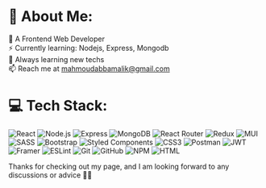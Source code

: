 # 💫 About Me:

🤩 A Frontend Web Developer<br>⚡ Currently learning: Nodejs, Express, Mongodb<br>🌱 Always learning new techs<br>📫 Reach me at mahmoudabbamalik@gmail.com<br>

# 💻 Tech Stack:

![React](https://img.shields.io/badge/react-%2320232a.svg?style=for-the-badge&logo=react&logoColor=%2361DAFB) ![Node.js](https://img.shields.io/static/v1?style=for-the-badge&message=Node.js&color=339933&logo=Node.js&logoColor=FFFFFF&label=) ![Express](https://img.shields.io/static/v1?style=for-the-badge&message=Express&color=000000&logo=Express&logoColor=FFFFFF&label=) ![MongoDB](https://img.shields.io/static/v1?style=for-the-badge&message=MongoDB&color=47A248&logo=MongoDB&logoColor=FFFFFF&label=) ![React Router](https://img.shields.io/badge/React_Router-CA4245?style=for-the-badge&logo=react-router&logoColor=white) ![Redux](https://img.shields.io/badge/redux-%23593d88.svg?style=for-the-badge&logo=redux&logoColor=white) ![MUI](https://img.shields.io/badge/MUI-%230081CB.svg?style=for-the-badge&logo=mui&logoColor=white)  ![SASS](https://img.shields.io/badge/SASS-hotpink.svg?style=for-the-badge&logo=SASS&logoColor=white) ![Bootstrap](https://img.shields.io/badge/bootstrap-%23563D7C.svg?style=for-the-badge&logo=bootstrap&logoColor=white) ![Styled Components](https://img.shields.io/badge/styled--components-DB7093?style=for-the-badge&logo=styled-components&logoColor=white) ![CSS3](https://img.shields.io/badge/css3-%231572B6.svg?style=for-the-badge&logo=css3&logoColor=white)  ![Postman](https://img.shields.io/static/v1?style=for-the-badge&message=Postman&color=FF6C37&logo=Postman&logoColor=FFFFFF&label=) ![JWT](https://img.shields.io/badge/JWT-black?style=for-the-badge&logo=JSON%20web%20tokens)  ![Framer](https://img.shields.io/badge/Framer-black?style=for-the-badge&logo=framer&logoColor=blue) ![ESLint](https://img.shields.io/badge/ESLint-4B3263?style=for-the-badge&logo=eslint&logoColor=white) ![Git](https://img.shields.io/badge/git-%23F05033.svg?style=for-the-badge&logo=git&logoColor=white) ![GitHub](https://img.shields.io/badge/github-%23121011.svg?style=for-the-badge&logo=github&logoColor=white) ![NPM](https://img.shields.io/badge/NPM-%23000000.svg?style=for-the-badge&logo=npm&logoColor=white) ![[HTML]([https://img.shields.io/static/v1?style=for-the-badge&message=Example&color=007BFF&logo=data:image/png;base64,iVBORw0KGgoAAAANSUhEUgAAABAAAAAQCAYAAAAf8/9hAAABIklEQVR42mJ4DwQMdasGAwN4H8CEUwMfYDUBxAyBBsgHzABJkAUwNzBqABHMDXAcTADIEX4BcwFsADLAFzA6sAzEBySBlwBTgA4wHEEMgQdwG8YBcALcAyLs0YQoQDAjwDrgDjEDYAA5wHEEIQjQJ8wFgATg3UB3ABKvHnuE4gRGAiF2wHcARLwLv43AFwAeH+8wzQlIMaJYVgAEyBGAGcAK8AU4M5hFAEzAXgByQOwzAAXYJQwAkwAq8AEMB8wK+AysAekjIBwABcATcBw4AyF6xv8GQFZxRHjPyJMv7AAAAAElFTkSuQmCC&logoColor=FFFFFF&label=HTML)](https://shields.io/](https://img.shields.io/badge/:badgeContent?logo=data%3Aimage%2Fpng%3Bbase64%2CiVBORw0KGgoAAAANSUhEUgAAASwAAACoCAMAAABt9SM9AAABHVBMVEX29vYAAADkTCX39%2FfwZCf%2B%2Fv7q6ur7%2B%2Fs8PDzz8%2FOFhYXjTCXqjHKioqKBgYGzs7NGRkbYSyb%2B9vN0dHTS0tIiIiLsXSg0NDTjRh3j4%2BPwXx4vLy%2F%2F9%2B%2FleEvOTCj2tKONjY3Dw8NZWVkPDw%2FomHbgYyr049795Nb4ya%2F5vJ7bhG%2Fwp5X00cjx6ujWY0X%2F%2Fvjuv7NmZmb%2F7ufqZCraVzWVlZXoVSXejHj%2F7t0YGBhNTU2rq6vmbTnlmITPVTT8z8TptaTWa1LUdVzsmIPzppTdUS7dakzxo33fdlvxmHHtiF3ipJX%2F4c7JX0Px1tDgckrHTizJZErtrpLmoIHRemLoeVzVYSrapYz71sLsjGHkgmnFeWT%2Bzrb649Dmtqvrfp8NAAAKsUlEQVR4nO3dC1ubyBoHcNJpRKWrhboa25jUdpVqLlKMTS8mxLht48Zae1mP9XTP9%2F8Yh%2Fu8AxPCa%2BjKQ%2Bb%2FPKtWCITfDuPMABOJiKSORCSRlBFYiAgsRAQWIgILEYGFiMBCRGAhIrAQEViICCxEBBYiAgsRgYWIwEJEYCEisBARWIgILEQEFiICCxGBhYjAQkRgISKwEBFYiAgsRAQWIgILEYGFiMBCRGAhIrAQEViICCxEBBYiAguRAEuQpYgoWYhkjEUKXUYDLM1NNfwyw893fES%2FMD6WVn%2BQUbrN4hatAKtXU7NJ3yJSUc%2FFAKuh3ssmHlYxE2ANatlYKe05OA2NTkZYJ3rxsax%2BOgtFcb8EAT%2F7KwyLjeVWyM12CqlXr9ZfJcTxUr6bhcZyvzXblela6%2FeT4mF15wBLP5mOpUzBctfpVQuPJZmjbLDUcfFb8JJ2o8yM5WxBHcwD1oOZsdwNqMY8YJ1Ob8InY617WBYhha20Qqw%2FU%2FR3UmC9L3ADnmLVQX9HqfDzmB8fy31l56L4WEQzKJbyfrTPzR%2F8bB2GJUv5UOAGPC1Z1iXF6tR3uTGr3HwEWCP93xss5e5mxn0nvjwoWaTZByVrsMANKfNycAawbkADXo6G3XN0KeG%2FKCmTXsI5zgmvnfImuVgSuaCdQ0Wto7D%2BOgybWbC3I69uLMJs%2FAbfCFl7yyxdfLnkvmj7yWLa%2BBuUjzYiC9ZiR0wWHkbW8XZn7y%2ByzacJWiEW7O8oYxSWV2f5vR2A9VuJDfM%2B5LU37NKHS84JLK%2BW0sfboLwS%2Ff2zJRI9yqfRdR5668T29ygN1u4QYPVaCKzqMdPbSY31O%2B%2FdZ4JVehc5YnnteZZYkrkPsLoorB2ABXo7d4hV2mSKFll6FltjJiytC7C%2B7yKwXu8wvZ08lKzSCjwRSeydzIRFnOs7AGtocrFkbpV1fgiwrHyUrNI22BdZeBNfYaaSRcagBf9JD3wumiA6N3sQq5kTrIcLhB4id4VZKnhSVzhYre6nNs3nLV6OaddQUUED%2Fk6xSkeyf3x264C3fLaSNVBDLeXS8rHMG5WenRWnI%2F0Ydp7BP7yuYc3MC5Zdx%2FvNbU7tPjOWVeNgtZiRm6RRBw%2BrD0az7hjrpV%2FHl4%2B4i2fDagKsmuG3HVoNOBiRiOWOk37ID1Zp1V1KNvlLZ8KS9EuKpdYDrHFaLK%2BZNcoRllvH82v3W2MFMdsUS2kEWIMOCutBjrBKK%2BWE7c2I9QX8OQyxjD4KqzcbFskUq7Qm2x3oTLECLnNIsSph59CCF1%2BnYtXqiVhlMBJS%2FvUly67jJ9TuM2Np%2BwCrG%2FR3Lr6otTA73ECsQRLWo22Yd7xRB7tR9PsGSAS09AYufHI0Bav0bkLtfmusIFoXYO0HWLuDBs0eL944qYfVMTS6xXiP7DkT%2Frtf2gRZeBdZaWWBWUymYC1ym1hZYDXcNrgrVhleBP2dFohWPjgoH9jdQeeb%2B8X%2Bdh2MkyrOnWxJJSs5%2FrtnJn6OHcpymZ0YegrW9N3d8jSUQX%2BnctJMO%2Bpw8NPDuudgMXey3Q6LSRyLcyh3ggX6O%2FZRp8baoyPwFebaTqGxjPcUq2%2Fxhv%2B4WF8B1okJD6LIWFaHYl0aabGq3yjWvZE5JyWLWLQJbzeYUmP94f0x9C6EwbtCCo3VhFiN9FjgQti%2BNi8lSwdNePXUbMUjl8tec8FpPwQj8D9oyVJPc1Gy3vI2v8jtMNway%2FwOsP6uc%2FKC5jzg%2BmfLx7JfrP6ZC6xtzpB7aXUjWyzQ31FAJ4fm6mrnyv5vx%2F72nwDrfIuWLLtrmIfTUF6Ob31580m2WL1pN%2F%2BBjvTXAOvaHYJf97qGBskF1kLsRHy7kC2WpI3VZC0wRHP4IsD6uUNbDuxzO3eHFb9EsS1njVUH4%2B1K%2BJiXkoz1AjSz2Od27g6LyI%2FY36xImWMZoGB1GoaXwQ0X6zr4a7h3HzTg9bxgbS7CXzxZIiQ1Vjl2E1J4fxLAIhYoWXZ%2Fx8suvVINsfSwtwOwRslYG89g3kbGaDLEir5wVZZSY71c44ZEsZpq%2BLzSvT69vqO4AwoRLDPA%2BgiwbsxErKdlGYy%2B8EdKM8IiS%2BBEfOQcZVosfp7LUayLDsXqDEIslYO1Uw2wQG%2Bnsm8yBxEfg4d%2FK38pFry%2FYWPT0csaS4f9nXGAVVeDogWwjoP6vQoa8JUe88DAra7uZFWyJDkcZF11b33JHOuDZ%2BJi0es74cVXinW4FWKBNmmlkRMsV2fppfevZ3ImWCSCZY5CFkU9Da%2FvXIYPXlKsHwHW6890BF6pM4d7lyXL%2BbXH82TTvzCdccly%2Bzu%2BjHoT3KJ18d92UPEHWMc%2FBiHWVYilqLnCkoh7Ivp3TGaP5fZ3fKxRgNXSrUH3y6VaqdhYj%2B%2FvfD7bu34djjqcX4W9HUU18oUlv6X34maOpY1Ba70Nb%2F4zdavRPbm82jr7%2BpNCRXo7Ss1iD%2BKOsdxdbAZyGWNJ2iBslSpKZ5cd%2BGvtXhgv%2FqkyUrS3477m8jxfWPY7CG%2B9%2F5VYdjGJYDlenJFScG1H6es5wyL0umj2WLC%2Fo3IuhnGw%2FN6O6%2FuJaZPmAAske6wmxOJcDItjHXx7TEvWSe6w6BYzxyK6GtRYNlZDj93fHcM6eH32mJasIfvEbw6waLLHMv3BK3dakNqnbt3Sd1sTsA4OXl%2FvnX0Gd4Uo3XnCkszwMqs3iYraHo6N5m4IRiiU%2FuLbX8eHQYvef8gJhxW5rLB4SyySEivy%2F2Zxib%2BHCYljVdvhcIxfwhRVbXfHzd1Wi2IdVK%2B%2Fnh0fhlJB11BpRLC2l5msbEMNsvmUXXzEO8S1FXYTqxwIsspuaDmO7oxCHHF3J68tp8nT%2BGmojeJPlftgAwdMtqHO9yJQtLcziBxJ8nOPscclOYc46QnO5P3wNjRxd%2FGnNrmRoliSdqMyTPQntdYe9ozznx9%2FbO1EpQKs90bC8HVG4Vn9e2Gx%2FEcE3Aoeno%2FuL9X%2B5ysOVNg17BR4TjYv7GnYgFjxTLoB18Mq8gR2XtiSFU5mF6dyACdgrXtt0iJPYOeFxTKSZ%2F7jYq17s4wVewI7LyxWbDI7poTFHxpwoMKm2bDA04x5YessMJnd1DprPShSXgu22BPYeWFKFpjMDrYbQpF1WKQinpVKkSew88Jimb1PtejdIR6WQrFokQIrqf3h%2Fwo8c5aXyKzd5oVxOurHwPxCtO5CgVLnMaqd9k3D0gtvFcWSCNHM5uCmo4JL%2BaEKqM6plNo%2BNZqaVtwpxmg488ETTdNMa2yDKbS%2BilRk3syuqvqhO9CrmjYHUE74k%2Bfb5atqn5G9YUeJFbCASm1%2FH1u6OTdS0iQsyX3gSDN1q77fV5XIrJyVilr70hs0TS182Gg%2BMvljGRwHG0zTjcZNnz5sfk%2BtnXTrlqnJIdTceKX4DAunyq%2Fvn%2FTtOl%2BttUc9wz735saHSboP%2FLBLmG41%2Fm4%2F8M69X%2F6ucprUn47inJHV%2BWghTAzmo2TmGsqJ%2BJAiRAQWIgILEQQWmftaS5QsRAQWIgILEYGFiMBCRGAhIrAQEViICCxEBBYiAgsRgYWIwEJEYCEisBARWIgILEQEFiICCxGBhYjAQkRgISKwEBFYiAgsRAQWIgILEYGFiMBCRGAhIrAQEViICCxEBBYiAgsRwn6Ekkhi%2Fg%2BbzMN%2FFMTGBAAAAABJRU5ErkJggg%3D%3D&label=HTML)https://img.shields.io/badge/:badgeContent?logo=data%3Aimage%2Fpng%3Bbase64%2CiVBORw0KGgoAAAANSUhEUgAAASwAAACoCAMAAABt9SM9AAABHVBMVEX29vYAAADkTCX39%2FfwZCf%2B%2Fv7q6ur7%2B%2Fs8PDzz8%2FOFhYXjTCXqjHKioqKBgYGzs7NGRkbYSyb%2B9vN0dHTS0tIiIiLsXSg0NDTjRh3j4%2BPwXx4vLy%2F%2F9%2B%2FleEvOTCj2tKONjY3Dw8NZWVkPDw%2FomHbgYyr049795Nb4ya%2F5vJ7bhG%2Fwp5X00cjx6ujWY0X%2F%2Fvjuv7NmZmb%2F7ufqZCraVzWVlZXoVSXejHj%2F7t0YGBhNTU2rq6vmbTnlmITPVTT8z8TptaTWa1LUdVzsmIPzppTdUS7dakzxo33fdlvxmHHtiF3ipJX%2F4c7JX0Px1tDgckrHTizJZErtrpLmoIHRemLoeVzVYSrapYz71sLsjGHkgmnFeWT%2Bzrb649Dmtqvrfp8NAAAKsUlEQVR4nO3dC1ubyBoHcNJpRKWrhboa25jUdpVqLlKMTS8mxLht48Zae1mP9XTP9%2F8Yh%2Fu8AxPCa%2BjKQ%2Bb%2FPKtWCITfDuPMABOJiKSORCSRlBFYiAgsRAQWIgILEYGFiMBCRGAhIrAQEViICCxEBBYiAgsRgYWIwEJEYCEisBARWIgILEQEFiICCxGBhYjAQkRgISKwEBFYiAgsRAQWIgILEYGFiMBCRGAhIrAQEViICCxEBBYiAguRAEuQpYgoWYhkjEUKXUYDLM1NNfwyw893fES%2FMD6WVn%2BQUbrN4hatAKtXU7NJ3yJSUc%2FFAKuh3ssmHlYxE2ANatlYKe05OA2NTkZYJ3rxsax%2BOgtFcb8EAT%2F7KwyLjeVWyM12CqlXr9ZfJcTxUr6bhcZyvzXblela6%2FeT4mF15wBLP5mOpUzBctfpVQuPJZmjbLDUcfFb8JJ2o8yM5WxBHcwD1oOZsdwNqMY8YJ1Ob8InY617WBYhha20Qqw%2FU%2FR3UmC9L3ADnmLVQX9HqfDzmB8fy31l56L4WEQzKJbyfrTPzR%2F8bB2GJUv5UOAGPC1Z1iXF6tR3uTGr3HwEWCP93xss5e5mxn0nvjwoWaTZByVrsMANKfNycAawbkADXo6G3XN0KeG%2FKCmTXsI5zgmvnfImuVgSuaCdQ0Wto7D%2BOgybWbC3I69uLMJs%2FAbfCFl7yyxdfLnkvmj7yWLa%2BBuUjzYiC9ZiR0wWHkbW8XZn7y%2ByzacJWiEW7O8oYxSWV2f5vR2A9VuJDfM%2B5LU37NKHS84JLK%2BW0sfboLwS%2Ff2zJRI9yqfRdR5668T29ygN1u4QYPVaCKzqMdPbSY31O%2B%2FdZ4JVehc5YnnteZZYkrkPsLoorB2ABXo7d4hV2mSKFll6FltjJiytC7C%2B7yKwXu8wvZ08lKzSCjwRSeydzIRFnOs7AGtocrFkbpV1fgiwrHyUrNI22BdZeBNfYaaSRcagBf9JD3wumiA6N3sQq5kTrIcLhB4id4VZKnhSVzhYre6nNs3nLV6OaddQUUED%2Fk6xSkeyf3x264C3fLaSNVBDLeXS8rHMG5WenRWnI%2F0Ydp7BP7yuYc3MC5Zdx%2FvNbU7tPjOWVeNgtZiRm6RRBw%2BrD0az7hjrpV%2FHl4%2B4i2fDagKsmuG3HVoNOBiRiOWOk37ID1Zp1V1KNvlLZ8KS9EuKpdYDrHFaLK%2BZNcoRllvH82v3W2MFMdsUS2kEWIMOCutBjrBKK%2BWE7c2I9QX8OQyxjD4KqzcbFskUq7Qm2x3oTLECLnNIsSph59CCF1%2BnYtXqiVhlMBJS%2FvUly67jJ9TuM2Np%2BwCrG%2FR3Lr6otTA73ECsQRLWo22Yd7xRB7tR9PsGSAS09AYufHI0Bav0bkLtfmusIFoXYO0HWLuDBs0eL944qYfVMTS6xXiP7DkT%2Frtf2gRZeBdZaWWBWUymYC1ym1hZYDXcNrgrVhleBP2dFohWPjgoH9jdQeeb%2B8X%2Bdh2MkyrOnWxJJSs5%2FrtnJn6OHcpymZ0YegrW9N3d8jSUQX%2BnctJMO%2Bpw8NPDuudgMXey3Q6LSRyLcyh3ggX6O%2FZRp8baoyPwFebaTqGxjPcUq2%2Fxhv%2B4WF8B1okJD6LIWFaHYl0aabGq3yjWvZE5JyWLWLQJbzeYUmP94f0x9C6EwbtCCo3VhFiN9FjgQti%2BNi8lSwdNePXUbMUjl8tec8FpPwQj8D9oyVJPc1Gy3vI2v8jtMNway%2FwOsP6uc%2FKC5jzg%2BmfLx7JfrP6ZC6xtzpB7aXUjWyzQ31FAJ4fm6mrnyv5vx%2F72nwDrfIuWLLtrmIfTUF6Ob31580m2WL1pN%2F%2BBjvTXAOvaHYJf97qGBskF1kLsRHy7kC2WpI3VZC0wRHP4IsD6uUNbDuxzO3eHFb9EsS1njVUH4%2B1K%2BJiXkoz1AjSz2Od27g6LyI%2FY36xImWMZoGB1GoaXwQ0X6zr4a7h3HzTg9bxgbS7CXzxZIiQ1Vjl2E1J4fxLAIhYoWXZ%2Fx8suvVINsfSwtwOwRslYG89g3kbGaDLEir5wVZZSY71c44ZEsZpq%2BLzSvT69vqO4AwoRLDPA%2BgiwbsxErKdlGYy%2B8EdKM8IiS%2BBEfOQcZVosfp7LUayLDsXqDEIslYO1Uw2wQG%2Bnsm8yBxEfg4d%2FK38pFry%2FYWPT0csaS4f9nXGAVVeDogWwjoP6vQoa8JUe88DAra7uZFWyJDkcZF11b33JHOuDZ%2BJi0es74cVXinW4FWKBNmmlkRMsV2fppfevZ3ImWCSCZY5CFkU9Da%2FvXIYPXlKsHwHW6890BF6pM4d7lyXL%2BbXH82TTvzCdccly%2Bzu%2BjHoT3KJ18d92UPEHWMc%2FBiHWVYilqLnCkoh7Ivp3TGaP5fZ3fKxRgNXSrUH3y6VaqdhYj%2B%2FvfD7bu34djjqcX4W9HUU18oUlv6X34maOpY1Ba70Nb%2F4zdavRPbm82jr7%2BpNCRXo7Ss1iD%2BKOsdxdbAZyGWNJ2iBslSpKZ5cd%2BGvtXhgv%2FqkyUrS3477m8jxfWPY7CG%2B9%2F5VYdjGJYDlenJFScG1H6es5wyL0umj2WLC%2Fo3IuhnGw%2FN6O6%2FuJaZPmAAske6wmxOJcDItjHXx7TEvWSe6w6BYzxyK6GtRYNlZDj93fHcM6eH32mJasIfvEbw6waLLHMv3BK3dakNqnbt3Sd1sTsA4OXl%2FvnX0Gd4Uo3XnCkszwMqs3iYraHo6N5m4IRiiU%2FuLbX8eHQYvef8gJhxW5rLB4SyySEivy%2F2Zxib%2BHCYljVdvhcIxfwhRVbXfHzd1Wi2IdVK%2B%2Fnh0fhlJB11BpRLC2l5msbEMNsvmUXXzEO8S1FXYTqxwIsspuaDmO7oxCHHF3J68tp8nT%2BGmojeJPlftgAwdMtqHO9yJQtLcziBxJ8nOPscclOYc46QnO5P3wNjRxd%2FGnNrmRoliSdqMyTPQntdYe9ozznx9%2FbO1EpQKs90bC8HVG4Vn9e2Gx%2FEcE3Aoeno%2FuL9X%2B5ysOVNg17BR4TjYv7GnYgFjxTLoB18Mq8gR2XtiSFU5mF6dyACdgrXtt0iJPYOeFxTKSZ%2F7jYq17s4wVewI7LyxWbDI7poTFHxpwoMKm2bDA04x5YessMJnd1DprPShSXgu22BPYeWFKFpjMDrYbQpF1WKQinpVKkSew88Jimb1PtejdIR6WQrFokQIrqf3h%2Fwo8c5aXyKzd5oVxOurHwPxCtO5CgVLnMaqd9k3D0gtvFcWSCNHM5uCmo4JL%2BaEKqM6plNo%2BNZqaVtwpxmg488ETTdNMa2yDKbS%2BilRk3syuqvqhO9CrmjYHUE74k%2Bfb5atqn5G9YUeJFbCASm1%2FH1u6OTdS0iQsyX3gSDN1q77fV5XIrJyVilr70hs0TS182Gg%2BMvljGRwHG0zTjcZNnz5sfk%2BtnXTrlqnJIdTceKX4DAunyq%2Fvn%2FTtOl%2BttUc9wz735saHSboP%2FLBLmG41%2Fm4%2F8M69X%2F6ucprUn47inJHV%2BWghTAzmo2TmGsqJ%2BJAiRAQWIgILEQQWmftaS5QsRAQWIgILEYGFiMBCRGAhIrAQEViICCxEBBYiAgsRgYWIwEJEYCEisBARWIgILEQEFiICCxGBhYjAQkRgISKwEBFYiAgsRAQWIgILEYGFiMBCRGAhIrAQEViICCxEBBYiAgsRwn6Ekkhi%2Fg%2BbzMN%2FFMTGBAAAAABJRU5ErkJggg%3D%3D&label=HTML
)

Thanks for checking out my page, and I am looking forward to any discussions or advice 🤗🤗
